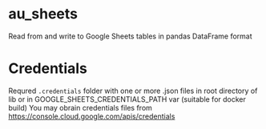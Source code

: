 # au_sheets
Read from and write to Google Sheets tables in pandas DataFrame format 

# Credentials
Requred ``.credentials`` folder with one or more .json files in root directory of lib or in GOOGLE_SHEETS_CREDENTIALS_PATH var (suitable for docker build)
You may obrain credentials files from https://console.cloud.google.com/apis/credentials